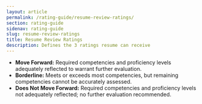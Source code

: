 ```yaml
---
layout: article
permalink: /rating-guide/resume-review-ratings/
section: rating-guide
sidenav: rating-guide
slug: resume-review-ratings
title: Resume Review Ratings
description: Defines the 3 ratings resume can receive
---
```


- **Move Forward:** Required competencies and proficiency levels adequately reflected to warrant further evaluation.
- **Borderline:** Meets or exceeds most competencies, but remaining competencies cannot be accurately assessed.
- **Does Not Move Forward:** Required competencies and proficiency levels not adequately reflected; no further evaluation recommended.
